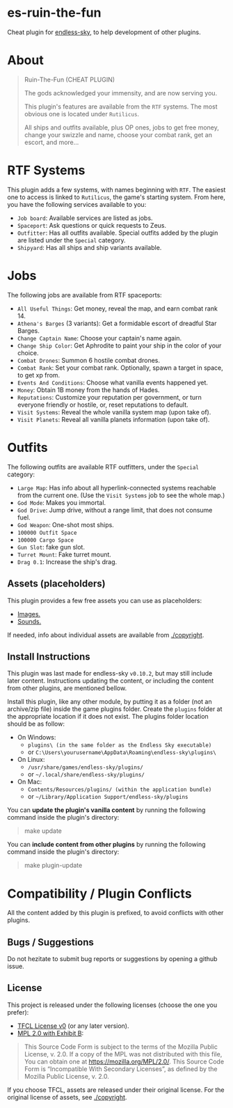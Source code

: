 # es-ruin-the-fun

Cheat plugin for [endless-sky](https://github.com/endless-sky/endless-sky), to help development of other plugins.



# About

> Ruin-The-Fun (CHEAT PLUGIN)
>
>   The gods acknowledged your immensity, and are now serving you.
>
>   This plugin's features are available from the `RTF` systems. The most obvious one is located under `Rutilicus`.
>
>   All ships and outfits available, plus OP ones, jobs to get free money, change your swizzle and name, choose your combat rank, get an escort, and more...



# RTF Systems

This plugin adds a few systems, with names beginning with `RTF`. The easiest one to access is linked to `Rutilicus`, the game's starting system. From here, you have the following services available to you:
 - `Job board`: Available services are listed as jobs.
 - `Spaceport`: Ask questions or quick requests to Zeus.
 - `Outfitter`: Has all outfits available. Special outfits added by the plugin are listed under the `Special` category.
 - `Shipyard`: Has all ships and ship variants available.



# Jobs

The following jobs are available from RTF spaceports:

- `All Useful Things`: Get money, reveal the map, and earn combat rank 14.
- `Athena's Barges` (3 variants): Get a formidable escort of dreadful Star Barges.
- `Change Captain Name`: Choose your captain's name again.
- `Change Ship Color`: Get Aphrodite to paint your ship in the color of your choice.
- `Combat Drones`: Summon 6 hostile combat drones.
- `Combat Rank`: Set your combat rank. Optionally, spawn a target in space, to get xp from.
- `Events And Conditions`: Choose what vanilla events happened yet.
- `Money`: Obtain 1B money from the hands of Hades.
- `Reputations`: Customize your reputation per government, or turn everyone friendly or hostile, or, reset reputations to default.
- `Visit Systems`: Reveal the whole vanilla system map (upon take of).
- `Visit Planets`: Reveal all vanilla planets information (upon take of).



# Outfits

The following outfits are available RTF outfitters, under the `Special` category:

- `Large Map`: Has info about all hyperlink-connected systems reachable from the current one. (Use the `Visit Systems` job to see the whole map.)
- `God Mode`: Makes you immortal.
- `God Drive`: Jump drive, without a range limit, that does not consume fuel.
- `God Weapon`: One-shot most ships.
- `100000 Outfit Space`
- `100000 Cargo Space`
- `Gun Slot`: fake gun slot.
- `Turret Mount`: Fake turret mount.
- `Drag 0.1`: Increase the ship's drag.



## Assets (placeholders)

This plugin provides a few free assets you can use as placeholders:
 - [Images.](./images/placeholder/)
 - [Sounds.](./sounds/placeholder/)

If needed, info about individual assets are available from [./copyright](./copyright).



## Install Instructions

This plugin was last made for endless-sky `v0.10.2`, but may still include later content. Instructions updating the content, or including the content from other plugins, are mentioned bellow.

Install this plugin, like any other module, by putting it as a folder (not an archive/zip file) inside the game plugins folder.
Create the `plugins` folder at the appropriate location if it does not exist.
The plugins folder location should be as follow:
- On Windows:
  - `plugins\ (in the same folder as the Endless Sky executable)`
  - or `C:\Users\yourusername\AppData\Roaming\endless-sky\plugins\`
- On Linux:
  - `/usr/share/games/endless-sky/plugins/`
  - or `~/.local/share/endless-sky/plugins/`
- On Mac:
  - `Contents/Resources/plugins/ (within the application bundle)`
  - or `~/Library/Application Support/endless-sky/plugins`

You can **update the plugin's vanilla content** by running the following command inside the plugin's directory:
> make update

You can **include content from other plugins** by running the following command inside the plugin's directory:
> make plugin-update



# Compatibility / Plugin Conflicts

All the content added by this plugin is prefixed, to avoid conflicts with other plugins.



## Bugs / Suggestions

Do not hezitate to submit bug reports or suggestions by opening a github issue.



## License

This project is released under the following licenses (choose the one you prefer):
 - [TFCL License v0](./LICENSE.md) (or any later version).
 - [MPL 2.0 with Exhibit B](./MPL2_LICENSE):
 > This Source Code Form is subject to the terms of the Mozilla Public License, v. 2.0. If a copy of the MPL was not distributed with this file, You can obtain one at https://mozilla.org/MPL/2.0/.
 > This Source Code Form is “Incompatible With Secondary Licenses”, as defined by the Mozilla Public License, v. 2.0.

If you choose TFCL, assets are released under their original license. For the original license of assets, see [./copyright](./copyright).
